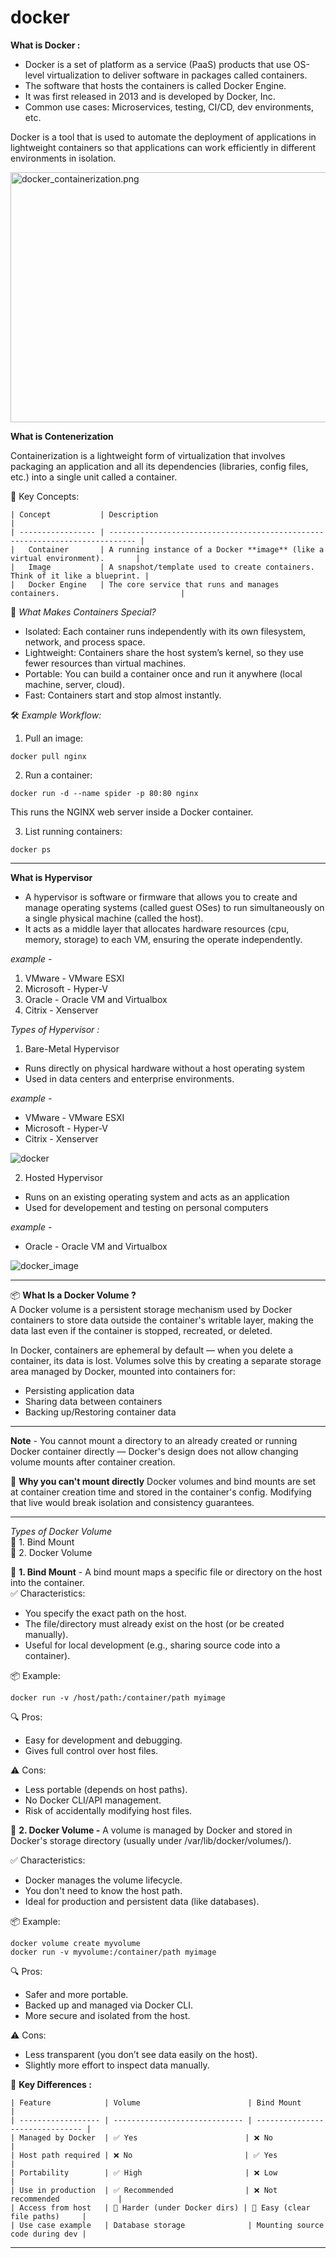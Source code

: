 # docker

**What is Docker :**

- Docker is a set of platform as a service (PaaS) products that use OS-level virtualization to deliver software in packages called containers.  <br>
- The software that hosts the containers is called Docker Engine.  <br>
- It was first released in 2013 and is developed by Docker, Inc.   <br>
- Common use cases: Microservices, testing, CI/CD, dev environments, etc. <br>

Docker is a tool that is used to automate the deployment of applications in lightweight containers so that applications can work efficiently in different environments in isolation.

<img src="assets/docker_containerization.png" alt="docker_containerization.png" width="900" height="400">

**What is Contenerization**

Containerization is a lightweight form of virtualization that involves packaging an application and all its dependencies (libraries, config files, etc.) into a single unit called a container.

🧱 Key Concepts:

```ssh
| Concept           | Description                                                                  |
| ----------------- | ---------------------------------------------------------------------------- |
|   Container       | A running instance of a Docker **image** (like a virtual environment).       |
|   Image           | A snapshot/template used to create containers. Think of it like a blueprint. |
|   Docker Engine   | The core service that runs and manages containers.                           |
```

🚀 *What Makes Containers Special?*
 - Isolated: Each container runs independently with its own filesystem, network, and process space.
 - Lightweight: Containers share the host system’s kernel, so they use fewer resources than virtual machines.
 - Portable: You can build a container once and run it anywhere (local machine, server, cloud).
 - Fast: Containers start and stop almost instantly.

🛠️ *Example Workflow:*
1. Pull an image:

```
docker pull nginx
```

2. Run a container:

```
docker run -d --name spider -p 80:80 nginx
```
This runs the NGINX web server inside a Docker container.

3. List running containers:

```ssh
docker ps
```

<hr>

**What is Hypervisor**
 - A hypervisor is software or firmware that allows you to create and manage operating systems (called guest OSes) to run simultaneously on a single physical machine (called the host).
 - It acts as a middle layer that allocates hardware resources (cpu, memory, storage) to each VM, ensuring the operate independently.

*example -*
  1. VMware - VMware ESXI
  2. Microsoft - Hyper-V
  3. Oracle - Oracle VM and Virtualbox
  4. Citrix - Xenserver

*Types of Hypervisor :*

1. Bare-Metal Hypervisor
  - Runs directly on physical hardware without a host operating system
  - Used in data centers and enterprise environments.
    
*example -*
 - VMware - VMware ESXI
 - Microsoft - Hyper-V
 - Citrix - Xenserver

 ![docker](assets/Bare_Metal_Hypervisor.jpg)

2. Hosted Hypervisor
  - Runs on an existing operating system and acts as an application
  - Used for developement and testing on personal computers
    
*example -*
 - Oracle - Oracle VM and Virtualbox

![docker_image](assets/Hosted_Hypervisor.jpg)

<hr>

📦 **What Is a Docker Volume ?**  <br>
A Docker volume is a persistent storage mechanism used by Docker containers to store data outside the container's writable layer, making the data last even if the container is stopped, recreated, or deleted.

In Docker, containers are ephemeral by default — when you delete a container, its data is lost. Volumes solve this by creating a separate storage area managed by Docker, mounted into containers for:
 - Persisting application data
 - Sharing data between containers
 - Backing up/Restoring container data

<hr>

**Note** - You cannot mount a directory to an already created or running Docker container directly — Docker's design does not allow changing volume mounts after container creation.

🚫 **Why you can't mount directly**
Docker volumes and bind mounts are set at container creation time and stored in the container's config. Modifying that live would break isolation and consistency guarantees.

<hr>

*Types of Docker Volume* <br>
🔸 1. Bind Mount  <br>
🔹 2. Docker Volume  <br>

🔸 **1. Bind Mount** - A bind mount maps a specific file or directory on the host into the container. <br>
 ✅ Characteristics:
 - You specify the exact path on the host.
 - The file/directory must already exist on the host (or be created manually).
 - Useful for local development (e.g., sharing source code into a container).

📦 Example:
```ssh
docker run -v /host/path:/container/path myimage
```

🔍 Pros:  <br>
 - Easy for development and debugging.  <br>
 - Gives full control over host files.  <br>

⚠️ Cons:  <br>
 - Less portable (depends on host paths).  <br>
 - No Docker CLI/API management. <br>
 - Risk of accidentally modifying host files.  <br>



 🔹 **2. Docker Volume -** A volume is managed by Docker and stored in Docker's storage directory (usually under /var/lib/docker/volumes/).  <br>

 ✅ Characteristics:
 - Docker manages the volume lifecycle.
 - You don't need to know the host path.
 - Ideal for production and persistent data (like databases).

📦 Example:
```ssh
docker volume create myvolume
docker run -v myvolume:/container/path myimage
```

🔍 Pros:
 - Safer and more portable.
 - Backed up and managed via Docker CLI.
 - More secure and isolated from the host.

⚠️ Cons:
 - Less transparent (you don’t see data easily on the host).
 - Slightly more effort to inspect data manually.

🧠 **Key Differences :**

```ssh
| Feature            | Volume                        | Bind Mount                      |
| ------------------ | ----------------------------- | ------------------------------- |
| Managed by Docker  | ✅ Yes                        | ❌ No                          |
| Host path required | ❌ No                         | ✅ Yes                         |
| Portability        | ✅ High                       | ❌ Low                         |
| Use in production  | ✅ Recommended                | ❌ Not recommended             |
| Access from host   | 🔧 Harder (under Docker dirs) | 🧾 Easy (clear file paths)     |
| Use case example   | Database storage              | Mounting source code during dev |
```

<hr>
